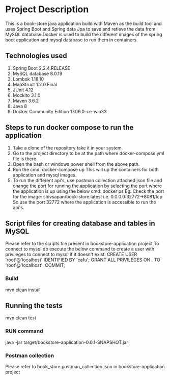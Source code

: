 # Project Description

This is a book-store java application build with Maven as the build tool and uses Spring Boot and Spring data Jpa to save and retieve the data from MySQL database.Docker is used to build the different images of the spring boot application and mysql database to run them in containers.

## Technologies used
1. Spring Boot 2.2.4.RELEASE
2. MySQL database 8.0.19
2. Lombok 1.18.10
3. MapStruct 1.2.0.Final
4. JUnit 4.12
5. Mockito 3.1.0
6. Maven 3.6.2
7. Java 8
8. Docker Community Edition 17.09.0-ce-win33 

## Steps to run docker compose to run the application
1. Take a clone of the repository take it in your system.
2. Go to the project directory to be at the path where docker-compose.yml file is there.
3. Open the bash or windows power shell from the above path.
4. Run the cmd:
   docker-compose up
   This will up the containers for both application and mysql images.
5. To run the different api's, use postman collection attached json file and change the port for running the application by selecting      the port where the application is up using the below cmd:
   docker ps
   Eg: Check the port for the image: shivsapan/book-store:latest i.e. 0.0.0.0:32772->8081/tcp
   So use the port 32772 where the application is accessible to run the api's.
 

## Script files for creating database and tables in MySQL

Please refer to the scripts file present in bookstore-application project
To connect to mysql db execute the below command to create a user with privileges to connect to mysql if it doesn't exist:
CREATE USER 'root'@'localhost' IDENTIFIED BY 'cafu';
GRANT ALL PRIVILEGES ON *.* TO 'root'@'localhost';
COMMIT;

### Build

mvn clean install

## Running the tests

mvn clean test

### RUN command

java -jar target/bookstore-application-0.0.1-SNAPSHOT.jar

### Postman collection 
Please refer to book_store.postman_collection.json in bookstore-application project


